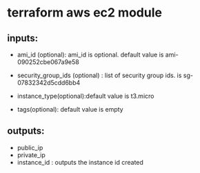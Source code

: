 # terraform aws ec2 module

## inputs:
 * ami_id (optional): ami_id is optional. default value is ami-090252cbe067a9e58

 * security_group_ids (optional) : list of security group ids. is sg-07832342d5cdd6bb4
* instance_type(optional):default value is t3.micro
* tags(optional): default value is empty

## outputs:
* public_ip
* private_ip
* instance_id : outputs the instance id created